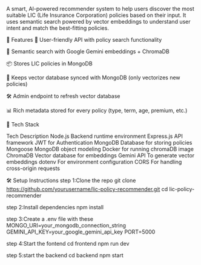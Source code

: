 A smart, AI-powered recommender system to help users discover the most suitable LIC (Life Insurance Corporation) policies based on their input. It uses semantic search powered by vector embeddings to understand user intent and match the best-fitting policies.

🚀 Features
🔐 User-friendly API with policy search functionality

🧠 Semantic search with Google Gemini embeddings + ChromaDB

📦 Stores LIC policies in MongoDB

🔄 Keeps vector database synced with MongoDB (only vectorizes new policies)

🛠 Admin endpoint to refresh vector database

📊 Rich metadata stored for every policy (type, term, age, premium, etc.)

🧰 Tech Stack

Tech	Description
Node.js	Backend runtime environment
Express.js	API framework
JWT for Authentication
MongoDB	Database for storing policies
Mongoose	MongoDB object modeling
Docker for running chromaDB image
ChromaDB	Vector database for embeddings
Gemini API	To generate vector embeddings
dotenv	For environment configuration
CORS	For handling cross-origin requests

🛠 Setup Instructions
step 1:Clone the repo
git clone https://github.com/yourusername/lic-policy-recommender.git
cd lic-policy-recommender

step 2:Install dependencies
npm install

step 3:Create a .env file with these
MONGO_URI=your_mongodb_connection_string
GEMINI_API_KEY=your_google_gemini_api_key
PORT=5000

step 4:Start the fontend
cd frontend
npm run dev

step 5:start the backend
cd backend
npm start
